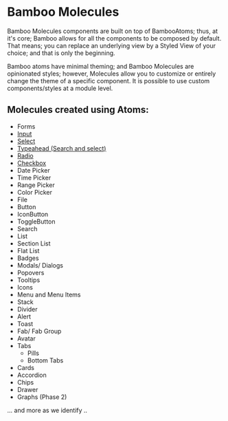 # Bamboo Molecules

Bamboo Molecules components are built on top of BambooAtoms; thus, at it's core; Bamboo allows for all the components to be composed by default. That means; you can replace an underlying view by a Styled View of your choice; and that is only the beginning.

Bamboo atoms have minimal theming; and Bamboo Molecules are opinionated styles; however, Molecules allow you to customize or entirely change the theme of a specific component. It is possible to use custom components/styles at a module level.


## Molecules created using Atoms:
-   Forms
-   [Input](./components/Input.md)
-   [Select](./components/Select.md)
-   [Typeahead (Search and select)](./components/Typeahead.md)
-   [Radio](./components/Radio.md)
-   [Checkbox](./components/Checkbox.md)
-   Date Picker
-   Time Picker
-   Range Picker
-   Color Picker
-   File
-   Button
-   IconButton
-   ToggleButton
-   Search
-   List
-   Section List
-   Flat List
-   Badges
-   Modals/ Dialogs
-   Popovers
-   Tooltips
-   Icons
-   Menu and Menu Items
-   Stack
-   Divider
-   Alert
-   Toast
-   Fab/ Fab Group
-   Avatar
-   Tabs
    -   Pills
    -   Bottom Tabs
-   Cards
-   Accordion
-   Chips
-   Drawer
-   Graphs (Phase 2)

... and more as we identify ..

